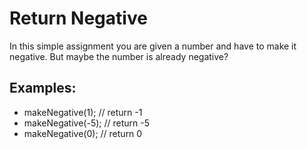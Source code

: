 <h1>Return Negative</h1>

<p>In this simple assignment you are given a number and have to make it negative. But maybe the number is already negative?</p>
<h2>Examples:</h2>

<ul>
<li>makeNegative(1); // return -1</li>
<li>makeNegative(-5); // return -5</li>
<li>makeNegative(0); // return 0</li>
</ul>

